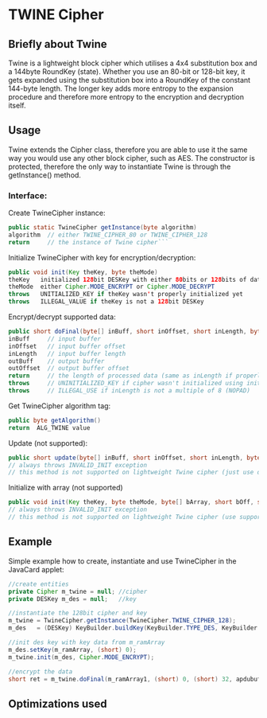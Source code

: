 # TWINE Cipher

## Briefly about Twine
Twine is a lightweight block cipher which utilises a 4x4 substitution box and a 144byte RoundKey (state). Whether you use an 80-bit or 128-bit key, it gets expanded using the substitution box into a RoundKey of the constant 144-byte length. The longer key adds more entropy to the expansion procedure and therefore more entropy to the encryption and decryption itself.

## Usage
Twine extends the Cipher class, therefore you are able to use it the same way you would use any other block cipher, such as AES.
The constructor is protected, therefore the only way to instantiate Twine is through the getInstance() method.
### Interface:
Create TwineCipher instance:
````java
public static TwineCipher getInstance(byte algorithm)
algorithm  // either TWINE_CIPHER_80 or TWINE_CIPHER_128
return     // the instance of Twine cipher```
````
Initialize TwineCipher with key for encryption/decryption:
```` java
public void init(Key theKey, byte theMode)
theKey   initialized 128bit DESKey with either 80bits or 128bits of data
theMode  either Cipher.MODE_ENCRYPT or Cipher.MODE_DECRYPT
throws   UNITIALIZED_KEY if theKey wasn't properly initialized yet
throws   ILLEGAL_VALUE if theKey is not a 128bit DESKey
````
Encrypt/decrypt supported data:
````java
public short doFinal(byte[] inBuff, short inOffset, short inLength, byte[] outBuff, short outOffset)
inBuff     // input buffer
inOffset   // input buffer offset
inLength   // input buffer length
outBuff    // output buffer
outOffset  // output buffer offset
return     // the length of processed data (same as inLength if properly executed)
throws     // UNINITIALIZED_KEY if cipher wasn't initialized using init() method.
throws     // ILLEGAL_USE if inLength is not a multiple of 8 (NOPAD)
````
Get TwineCipher algorithm tag:
```` java
public byte getAlgorithm()
return  ALG_TWINE value
````
Update (not supported):
```` java
public short update(byte[] inBuff, short inOffset, short inLength, byte[] outBuff, short outOffset)
// always throws INVALID_INIT exception
// this method is not supported on lightweight Twine cipher (just use doFinal)
````
Initialize with array (not supported)
```` java
public void init(Key theKey, byte theMode, byte[] bArray, short bOff, short bLen)
// always throws INVALID_INIT exception
// this method is not supported on lightweight Twine cipher (use supported init)
````

## Example
Simple example how to create, instantiate and use TwineCipher in the JavaCard applet:
```` java
//create entities
private Cipher m_twine = null; //cipher
private DESKey m_des = null;   //key

//instantiate the 128bit cipher and key
m_twine = TwineCipher.getInstance(TwineCipher.TWINE_CIPHER_128);
m_des   = (DESKey) KeyBuilder.buildKey(KeyBuilder.TYPE_DES, KeyBuilder.LENGTH_DES3_2KEY, false);

//init des key with key data from m_ramArray
m_des.setKey(m_ramArray, (short) 0);
m_twine.init(m_des, Cipher.MODE_ENCRYPT);

//encrypt the data
short ret = m_twine.doFinal(m_ramArray1, (short) 0, (short) 32, apdubuf, ISO7816.OFFSET_CDATA);
````

## Optimizations used
